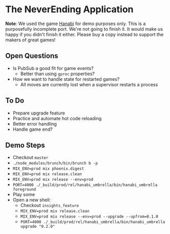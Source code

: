 # The NeverEnding Application

**Note**:  We used the game 
[Hanabi](https://boardgamegeek.com/boardgame/98778/hanabi) for demo purposes 
only.  This is a purposefully incomplete port.  We're not going to finish it.
It would make us happy if you didn't finish it either.  Please buy a copy 
instead to support the makers of great games!

## Open Questions

* Is PubSub a good fit for game events?
    * Better than using `gproc` properties?
* How we want to handle state for restarted games?
    * All moves are currently lost when a supervisor restarts a process

## To Do

* Prepare upgrade feature
* Practice and automate hot code reloading
* Better error handling
* Handle game end?

## Demo Steps

* Checkout `master`
* `./node_modules/brunch/bin/brunch b -p`
* `MIX_ENV=prod mix phoenix.digest`
* `MIX_ENV=prod mix release.clean`
* `MIX_ENV=prod mix release --env=prod`
* `PORT=4000 ./_build/prod/rel/hanabi_umbrella/bin/hanabi_umbrella foreground`
* Play some
* Open a new shell:
    * Checkout `insights_feature`
    * `MIX_ENV=prod mix release.clean`
    * `MIX_ENV=prod mix release --env=prod --upgrade --upfrom=0.1.0`
    * `PORT=4000 ./_build/prod/rel/hanabi_umbrella/bin/hanabi_umbrella upgrade "0.2.0"`
